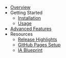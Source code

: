 - [Overview](index.md)
- Getting Started
  - [Installation](installation.md)
  - [Usage](usage.md)
- [Advanced Features](advanced.md)
- Resources
  - [Release Highlights](changelog.md)
  - [GitHub Pages Setup](github-pages-setup.md)
  - [IA Blueprint](ia.md)
